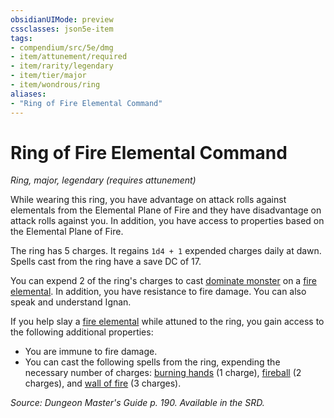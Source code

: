 ```yaml
---
obsidianUIMode: preview
cssclasses: json5e-item
tags:
- compendium/src/5e/dmg
- item/attunement/required
- item/rarity/legendary
- item/tier/major
- item/wondrous/ring
aliases: 
- "Ring of Fire Elemental Command"
---
```

# Ring of Fire Elemental Command
*Ring, major, legendary (requires attunement)*  


While wearing this ring, you have advantage on attack rolls against elementals from the Elemental Plane of Fire and they have disadvantage on attack rolls against you. In addition, you have access to properties based on the Elemental Plane of Fire.

The ring has 5 charges. It regains `1d4 + 1` expended charges daily at dawn. Spells cast from the ring have a save DC of 17.

You can expend 2 of the ring's charges to cast [dominate monster](5E2014官方资源/spells/dominate-monster.md) on a [fire elemental](5E2014官方资源/bestiary/elemental/fire-elemental.md). In addition, you have resistance to fire damage. You can also speak and understand Ignan.

If you help slay a [fire elemental](5E2014官方资源/bestiary/elemental/fire-elemental.md) while attuned to the ring, you gain access to the following additional properties:

- You are immune to fire damage.  
- You can cast the following spells from the ring, expending the necessary number of charges: [burning hands](5E2014官方资源/spells/burning-hands.md) (1 charge), [fireball](5E2014官方资源/spells/fireball.md) (2 charges), and [wall of fire](5E2014官方资源/spells/wall-of-fire.md) (3 charges).  

*Source: Dungeon Master's Guide p. 190. Available in the SRD.*